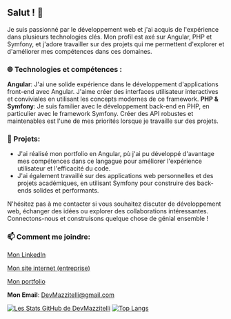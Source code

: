 ## Salut ! 👋
Je suis passionné par le développement web et j'ai acquis de l'expérience dans plusieurs technologies clés. Mon profil est axé sur Angular, PHP et Symfony, et j'adore travailler sur des projets qui me permettent d'explorer et d'améliorer mes compétences dans ces domaines.

### 🌐 Technologies et compétences :

**Angular**: J'ai une solide expérience dans le développement d'applications front-end avec Angular. J'aime créer des interfaces utilisateur interactives et conviviales en utilisant les concepts modernes de ce framework.
**PHP & Symfony**: Je suis familier avec le développement back-end en PHP, en particulier avec le framework Symfony. Créer des API robustes et maintenables est l'une de mes priorités lorsque je travaille sur des projets.

### 🚀 Projets:
- J'ai réalisé mon portfolio en Angular, pù j'ai pu développé d'avantage mes compétences dans ce langague pour améliorer l'expérience utilisateur et l'efficacité du code.
- J'ai également travaillé sur des applications web personnelles et des projets académiques, en utilisant Symfony pour construire des back-ends solides et performants.

N'hésitez pas à me contacter si vous souhaitez discuter de développement web, échanger des idées ou explorer des collaborations intéressantes. Connectons-nous et construisons quelque chose de génial ensemble !

### 📫 Comment me joindre:
[Mon LinkedIn](https://www.linkedin.com/in/ryan-mazzitelli-907716262/)

[Mon site internet (entreprise)](https://uniik.fr/)

[Mon portfolio](https://ryan-mazzitelli.fr/)

**Mon Email**: DevMazzitelli@gmail.com

[![Les Stats GitHub de DevMazzitelli](https://github-readme-stats.vercel.app/api?username=DevMazzitelli)](https://github.com/anuraghazra/github-readme-stats)
[![Top Langs](https://github-readme-stats.vercel.app/api/top-langs/?username=DevMazzitelli&layout=compact)](https://github.com/anuraghazra/github-readme-stats)
